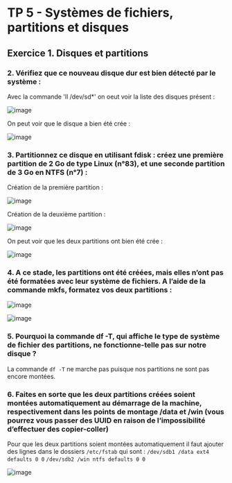 # TP 5 - Systèmes de fichiers, partitions et disques 

## Exercice 1. Disques et partitions 

### 2. Vérifiez que ce nouveau disque dur est bien détecté par le système :

Avec la commande 'll /dev/sd*' on oeut voir la liste des disques présent :

![image](https://user-images.githubusercontent.com/80455771/192960348-21ecb93c-ef7a-4cb0-bc22-2aa997be71be.png)

On peut voir que le disque a bien été crée :

![image](https://user-images.githubusercontent.com/80455771/192962303-f06bd49e-711d-4d84-a41e-4e5f7dad6454.png)


### 3.  Partitionnez ce disque en utilisant fdisk : créez une première partition de 2 Go de type Linux (n°83), et une seconde partition de 3 Go en NTFS (n°7) : 

Création de la première partition : 

![image](https://user-images.githubusercontent.com/80455771/192964201-39f984ca-87c7-4266-b291-2fa54ae8ba32.png)

Création de la deuxième partition : 

![image](https://user-images.githubusercontent.com/80455771/192967914-8ee0f632-737c-4731-81bc-91d7c9628369.png)

On peut voir que les deux partitions ont bien été crée :

![image](https://user-images.githubusercontent.com/80455771/192968461-2d9c4169-f89a-4a50-89c9-d7b4e7510e35.png)

### 4. A ce stade, les partitions ont été créées, mais elles n’ont pas été formatées avec leur système de fichiers. A l’aide de la commande mkfs, formatez vos deux partitions :

![image](https://user-images.githubusercontent.com/80455771/192975040-8a5645d8-bc8f-4a00-95f7-7b92f8b5cde2.png)

![image](https://user-images.githubusercontent.com/80455771/192974989-20e179f3-65b3-4c1c-bd6d-b430ff4fcae8.png)

### 5. Pourquoi la commande df -T, qui affiche le type de système de fichier des partitions, ne fonctionne-telle pas sur notre disque ?

La commande `df -T` ne marche pas puisque nos partitions ne sont pas encore montées.

### 6. Faites en sorte que les deux partitions créées soient montées automatiquement au démarrage de la machine, respectivement dans les points de montage /data et /win (vous pourrez vous passer des UUID en raison de l’impossibilité d’effectuer des copier-coller)

Pour que les deux partitions soient montées automatiquement il faut ajouter des lignes dans le dossiers `/etc/fstab` qui sont :
`/dev/sdb1 /data ext4 defaults 0 0`
`/dev/sdb2 /win ntfs defaults 0 0` 

![image](https://user-images.githubusercontent.com/80455771/192988313-d9332fd2-9542-4070-a0ec-96499e3f2552.png)

